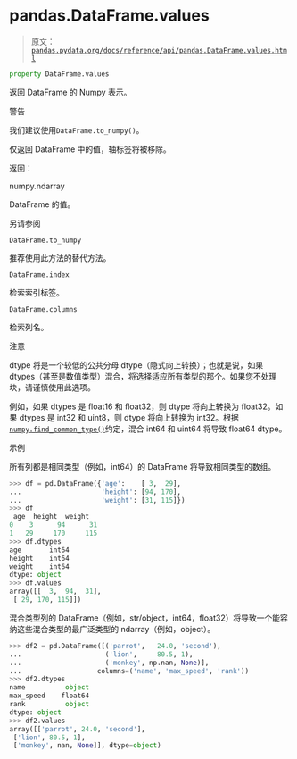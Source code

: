 # pandas.DataFrame.values

> 原文：[`pandas.pydata.org/docs/reference/api/pandas.DataFrame.values.html`](https://pandas.pydata.org/docs/reference/api/pandas.DataFrame.values.html)

```py
property DataFrame.values
```

返回 DataFrame 的 Numpy 表示。

警告

我们建议使用`DataFrame.to_numpy()`。

仅返回 DataFrame 中的值，轴标签将被移除。

返回：

numpy.ndarray

DataFrame 的值。

另请参阅

`DataFrame.to_numpy`

推荐使用此方法的替代方法。

`DataFrame.index`

检索索引标签。

`DataFrame.columns`

检索列名。

注意

dtype 将是一个较低的公共分母 dtype（隐式向上转换）；也就是说，如果 dtypes（甚至是数值类型）混合，将选择适应所有类型的那个。如果您不处理块，请谨慎使用此选项。

例如，如果 dtypes 是 float16 和 float32，则 dtype 将向上转换为 float32。如果 dtypes 是 int32 和 uint8，则 dtype 将向上转换为 int32。根据[`numpy.find_common_type()`](https://numpy.org/doc/stable/reference/generated/numpy.find_common_type.html#numpy.find_common_type "(在 NumPy v1.26 中)")约定，混合 int64 和 uint64 将导致 float64 dtype。

示例

所有列都是相同类型（例如，int64）的 DataFrame 将导致相同类型的数组。

```py
>>> df = pd.DataFrame({'age':    [ 3,  29],
...                    'height': [94, 170],
...                    'weight': [31, 115]})
>>> df
 age  height  weight
0    3      94      31
1   29     170     115
>>> df.dtypes
age       int64
height    int64
weight    int64
dtype: object
>>> df.values
array([[  3,  94,  31],
 [ 29, 170, 115]]) 
```

混合类型列的 DataFrame（例如，str/object，int64，float32）将导致一个能容纳这些混合类型的最广泛类型的 ndarray（例如，object）。

```py
>>> df2 = pd.DataFrame([('parrot',   24.0, 'second'),
...                     ('lion',     80.5, 1),
...                     ('monkey', np.nan, None)],
...                   columns=('name', 'max_speed', 'rank'))
>>> df2.dtypes
name          object
max_speed    float64
rank          object
dtype: object
>>> df2.values
array([['parrot', 24.0, 'second'],
 ['lion', 80.5, 1],
 ['monkey', nan, None]], dtype=object) 
```
